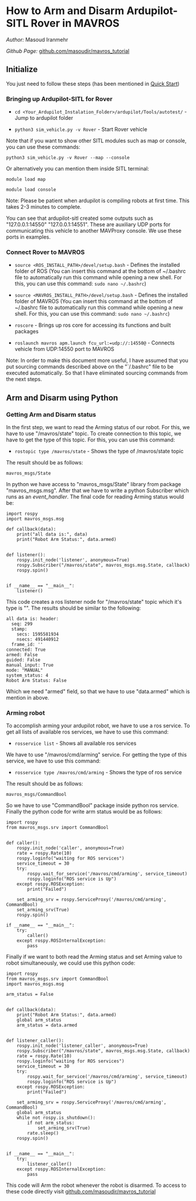 # How to Arm and Disarm Ardupilot-SITL Rover in MAVROS 

*Author:* Masoud Iranmehr

*Github Page:* [github.com/masoudir/mavros_tutorial](https://github.com/masoudir/mavros_tutorial)

## Initialize
You just need to follow these steps (has been mentioned in [Quick Start](../index.md))

### Bringing up Ardupilot-SITL for Rover

* `cd <Your_Ardupilot_Instalation_Folder>/ardupilot/Tools/autotest/` - Jump to ardupilot folder

* `python3 sim_vehicle.py -v Rover` - Start Rover vehicle

Note that if you want to show other SITL modules such as map or console, you can use these commands:

    python3 sim_vehicle.py -v Rover --map --console
    
Or alternatively you can mention them inside SITL terminal:

    module load map
    
    module load console

Note: Please be patient when ardupilot is compiling robots at first time. This takes 2-3 minutes to complete.

You can see that ardupilot-sitl created some outputs such as "127.0.0.1:14550" "127.0.0.1:14551". These are auxiliary UDP ports for communicating this vehicle to another MAVProxy console. We use these ports in examples.    

### Connect Rover to MAVROS

* `source <ROS_INSTALL_PATH>/devel/setup.bash` - Defines the installed folder of ROS (You can insert this command at the bottom of ~/.bashrc file to automatically run this command while opening a new shell. For this, you can use this command: `sudo nano ~/.bashrc`)

* `source <MAVROS_INSTALL_PATH>/devel/setup.bash` - Defines the installed folder of MAVROS (You can insert this command at the bottom of ~/.bashrc file to automatically run this command while opening a new shell. For this, you can use this command: `sudo nano ~/.bashrc`)

* `roscore` - Brings up ros core for accessing its functions and built packages

* `roslaunch mavros apm.launch fcu_url:=udp://:14550@` - Connects vehicle from UDP:14550 port to MAVROS 

Note: In order to make this document more useful, I have assumed that you put sourcing commands described above on the "`/.bashrc" file to be executed automatically. So that I have eliminated sourcing commands from the next steps.




## Arm and Disarm using Python

### Getting Arm and Disarm status

In the first step, we want to read the Arming status of our robot. For this, we have to use "/mavros/state" topic. To create connection to this topic, we have to get the type of this topic. For this, you can use this command:

* `rostopic type /mavros/state` - Shows the type of /mavros/state topic

The result should be as follows:

    mavros_msgs/State

In python we have access to "mavros_msgs/State" library from package "mavros_msgs.msg". After that we have to write a python Subscriber which runs as an *event_handler*. The final code for reading Arming status would be:

    import rospy
    import mavros_msgs.msg
      
    def callback(data):
        print("all data is:", data)
        print("Robot Arm Status:", data.armed)
    
    
    def listener():
        rospy.init_node('listener', anonymous=True)
        rospy.Subscriber("/mavros/state", mavros_msgs.msg.State, callback)
        rospy.spin()
    
    
    if __name__ == "__main__":
        listener()

This code creates a ros listener node for "/mavros/state" topic which it's type is "". The results should be similar to the following:

    all data is: header: 
      seq: 299
      stamp: 
        secs: 1595581934
        nsecs: 491440912
      frame_id: ''
    connected: True
    armed: False
    guided: False
    manual_input: True
    mode: "MANUAL"
    system_status: 4
    Robot Arm Status: False

Which we need "armed" field, so that we have to use "data.armed" which is mention in above.

### Arming robot

To accomplish arming your ardupilot robot, we have to use a ros service. To get all lists of available ros services, we have to use this command:

* `rosservice list` - Shows all available ros services

We have to use "/mavros/cmd/arming" service. For getting the type of this service, we have to use this command:

* `rosservice type /mavros/cmd/arming` - Shows the type of ros service

The result should be as follows:

    mavros_msgs/CommandBool

So we have to use "CommandBool" package inside python ros service. Finally the python code for write arm status would be as follows:

    import rospy
    from mavros_msgs.srv import CommandBool
    
    
    def caller():
        rospy.init_node('caller', anonymous=True)
        rate = rospy.Rate(10)
        rospy.loginfo("waiting for ROS services")
        service_timeout = 30
        try:
            rospy.wait_for_service('/mavros/cmd/arming', service_timeout)
            rospy.loginfo("ROS service is Up")
        except rospy.ROSException:
            print("Failed")
    
        set_arming_srv = rospy.ServiceProxy('/mavros/cmd/arming', CommandBool)
        set_arming_srv(True)
        rospy.spin()
    
    if __name__ == "__main__":
        try:
            caller()
        except rospy.ROSInternalException:
            pass


Finally if we want to both read the Arming status and set Arming value to robot simultaneously, we could use this python code:
    
    import rospy
    from mavros_msgs.srv import CommandBool
    import mavros_msgs.msg
    
    arm_status = False
    
    
    def callback(data):
        print("Robot Arm Status:", data.armed)
        global arm_status
        arm_status = data.armed
    
    
    def listener_caller():
        rospy.init_node('listener_caller', anonymous=True)
        rospy.Subscriber("/mavros/state", mavros_msgs.msg.State, callback)
        rate = rospy.Rate(10)
        rospy.loginfo("waiting for ROS services")
        service_timeout = 30
        try:
            rospy.wait_for_service('/mavros/cmd/arming', service_timeout)
            rospy.loginfo("ROS service is Up")
        except rospy.ROSException:
            print("Failed")
    
        set_arming_srv = rospy.ServiceProxy('/mavros/cmd/arming', CommandBool)
        global arm_status
        while not rospy.is_shutdown():
            if not arm_status:
                set_arming_srv(True)
            rate.sleep()
        rospy.spin()
    
    
    if __name__ == "__main__":
        try:
            listener_caller()
        except rospy.ROSInternalException:
            pass

This code will Arm the robot whenever the robot is disarmed. To access to these code directly visit [github.com/masoudir/mavros_tutorial](https://github.com/masoudir/mavros_tutorial)










